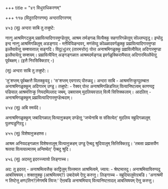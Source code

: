 +++
title = "४९ विधुराधिकरणम्"

+++
११७ (विदुरादिगरणम्) अन्दरादिगरणम्   
  
४५३ (सू) अन्दरा साबि तु तत्त्रुष्टे:  
  
नाऩ्गु आश्रमिगट्कुम् प्रह्मवित्यादिगारमुण्डॆऩ्ऱुम्, आश्रम तर्मङ्गळ् वित्यैक्कु सहगारिगळॆऩ्ऱुम् सॊल्लप्पट्टदु। इप्पोदु इन्द नाऩ्गु आश्रमिगळिलुम् अडङ्गाद - मऩैवियिऴन्दवर्, मणंसॆय्दु कॊळ्ळादवर्गळुक्कु प्रह्मवित्यादिगारमुण्डा इल्लैयावॆऩ्ऱु सम्शयत्ताल् सङ्गदि। विदु(धु)रर् (तारमऱ्ऱोर्) पोऩ्ऱ अनाश्रमिगळुक्कु प्रह्मवित्यैयिल् अदिगारमुण्डा इल्लैयायॆऩ्ऱु सम्शयम्। प्रह्मवित्यैयिऩ् अङ्गङ्गळाऩ आश्रमदर्मङ्गळ् इवर्गळुक्किरामैयाल् अदिगारमिल्लैयॆऩ्ऱु पूर्वबक्षम्। (इत्तै निरसिक्किऱार् -)  
  
(सू) अन्दरा साबि तु तत्त्रुष्टे:।   
  
'तु'शप्तम् पूर्वबक्षत्तै विलक्कुवदु। 'स'शप्तम् एवगारप् पॊरुळदु। अन्दरा साबि - आश्रमत्तिऱ्कुप्पुऱम्बाऩ अनाश्रमिगळुक्कुम् अदिगारम् उण्डु। तत्त्रुष्टे: - रैक्वर् पोऩ्ऱ अनाश्रमिगळिडत्तिल् वित्यानिष्टत्वम् काणप्पट्ट पडियाल् आश्रमत्तिऱ्कु नियदमिल्लाद जबम्, उबवासम् मुदलियवऱ्ऱाल् वित्यै सित्तिक्कलाम्। आदलिऩ् - अनाश्रमिगळुक्कुम् प्रह्मवित्यादिगारमुण्डॆऩ्बदाम्।

४५४ (सू) अबि स्मर्यदे।  
  
अनाश्रमिगळुक्कुम् जबादिगळाल् वित्याऩुक्रहम् उण्डॆऩ्ऱु 'जप्येनाबि स संसित्येत्' मुदलिय स्म्रुदिगळालुम् पुलप्पडुगिऱदु।

४५५ (सू) विशेषाऩुक्रहश्स।   
  
आश्रम अनियदङ्गळाऩ विशेषत्तालुम् वित्याऩुक्रहम् उण्डु ऎऩ्बदु श्रुदियालुम् सित्तिक्किऱदु। 'तबसा प्रह्मसर्येण श्रत्तया वित्ययात्माऩम् अन्विष्येत्' ऎऩ्बदु श्रुदि।

४५६ (सू) अदस्तु इदरज्ज्यायो लिङ्गाच्च।  
  
अद: तु इदरत् - अनाश्रमित्वत्तैक् काट्टिलुम् पिऩ्ऩमाऩ आश्रमित्वमे, ज्याय: - श्रेष्टमाऩदु। अनाश्रमियायिरुप्पदु आबत्विषयम्। शक्तऩुक्कु (आश्रमित्वम्?) उबादेयमे ऎऩ्ऱु करुत्तु। लिङ्गाच्च - स्म्रुदियालुमॆऩ्ऱबडि। 'अनाश्रमी न तिष्टेत्तु क्षण(तिन?)मेगमबि त्विज:' ऎऩ्ऱबडि अनाश्रमियाय् वित्यानिष्टऩादल् आबत्विषयम् ऎऩ्ऱु करुत्तु।

